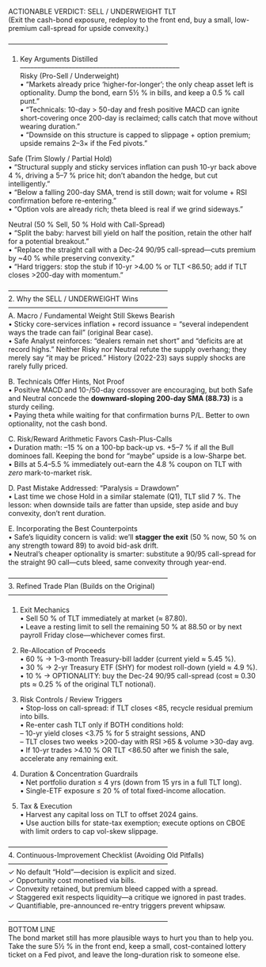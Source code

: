 ACTIONABLE VERDICT:  SELL / UNDERWEIGHT TLT  
(Exit the cash-bond exposure, redeploy to the front end, buy a small, low-premium call-spread for upside convexity.)

––––––––––––––––––––––––––––––––––––––––––––––  
1. Key Arguments Distilled  
––––––––––––––––––––––––––––––––––––––––––––––  
Risky (Pro-Sell / Underweight)  
• “Markets already price ‘higher-for-longer’; the only cheap asset left is optionality. Dump the bond, earn 5½ % in bills, and keep a 0.5 % call punt.”  
• “Technicals: 10-day > 50-day and fresh positive MACD can ignite short-covering once 200-day is reclaimed; calls catch that move without wearing duration.”  
• “Downside on this structure is capped to slippage + option premium; upside remains 2–3× if the Fed pivots.”

Safe (Trim Slowly / Partial Hold)  
• “Structural supply and sticky services inflation can push 10-yr back above 4 %, driving a 5–7 % price hit; don’t abandon the hedge, but cut intelligently.”  
• “Below a falling 200-day SMA, trend is still down; wait for volume + RSI confirmation before re-entering.”  
• “Option vols are already rich; theta bleed is real if we grind sideways.”

Neutral (50 % Sell, 50 % Hold with Call-Spread)  
• “Split the baby: harvest bill yield on half the position, retain the other half for a potential breakout.”  
• “Replace the straight call with a Dec-24 90/95 call-spread—cuts premium by ~40 % while preserving convexity.”  
• “Hard triggers: stop the stub if 10-yr >4.00 % or TLT <86.50; add if TLT closes >200-day with momentum.”

––––––––––––––––––––––––––––––––––––––––––––––  
2. Why the SELL / UNDERWEIGHT Wins  
––––––––––––––––––––––––––––––––––––––––––––––  
A. Macro / Fundamental Weight Still Skews Bearish  
   • Sticky core-services inflation + record issuance = “several independent ways the trade can fail” (original Bear case).  
   • Safe Analyst reinforces: “dealers remain net short” and “deficits are at record highs.” Neither Risky nor Neutral refute the supply overhang; they merely say “it may be priced.” History (2022-23) says supply shocks are rarely fully priced.

B. Technicals Offer Hints, Not Proof  
   • Positive MACD and 10-/50-day crossover are encouraging, but both Safe and Neutral concede the **downward-sloping 200-day SMA (88.73)** is a sturdy ceiling.  
   • Paying theta while waiting for that confirmation burns P/L. Better to own optionality, not the cash bond.

C. Risk/Reward Arithmetic Favors Cash-Plus-Calls  
   • Duration math: –15 % on a 100-bp back-up vs. +5–7 % if all the Bull dominoes fall. Keeping the bond for “maybe” upside is a low-Sharpe bet.  
   • Bills at 5.4–5.5 % immediately out-earn the 4.8 % coupon on TLT with *zero* mark-to-market risk.

D. Past Mistake Addressed: “Paralysis = Drawdown”  
   • Last time we chose Hold in a similar stalemate (Q1), TLT slid 7 %. The lesson: when downside tails are fatter than upside, step aside and buy convexity, don’t rent duration.

E. Incorporating the Best Counterpoints  
   • Safe’s liquidity concern is valid: we’ll **stagger the exit** (50 % now, 50 % on any strength toward 89) to avoid bid-ask drift.  
   • Neutral’s cheaper optionality is smarter: substitute a 90/95 call-spread for the straight 90 call—cuts bleed, same convexity through year-end.

––––––––––––––––––––––––––––––––––––––––––––––  
3. Refined Trade Plan (Builds on the Original)  
––––––––––––––––––––––––––––––––––––––––––––––  
1. Exit Mechanics  
   • Sell 50 % of TLT immediately at market (≈ 87.80).  
   • Leave a resting limit to sell the remaining 50 % at 88.50 or by next payroll Friday close—whichever comes first.

2. Re-Allocation of Proceeds  
   • 60 % → 1–3-month Treasury-bill ladder (current yield ≈ 5.45 %).  
   • 30 % → 2-yr Treasury ETF (SHY) for modest roll-down (yield ≈ 4.9 %).  
   • 10 % → OPTIONALITY: buy the Dec-24 $90/$95 call-spread (cost ≈ 0.30 pts ≈ 0.25 % of the original TLT notional).

3. Risk Controls / Review Triggers  
   • Stop-loss on call-spread: if TLT closes <85, recycle residual premium into bills.  
   • Re-enter cash TLT only if BOTH conditions hold:  
        – 10-yr yield closes <3.75 % for 5 straight sessions, AND  
        – TLT closes two weeks >200-day with RSI >65 & volume >30-day avg.  
   • If 10-yr trades >4.10 % OR TLT <86.50 after we finish the sale, accelerate any remaining exit.

4. Duration & Concentration Guardrails  
   • Net portfolio duration ≤ 4 yrs (down from 15 yrs in a full TLT long).  
   • Single-ETF exposure ≤ 20 % of total fixed-income allocation.

5. Tax & Execution  
   • Harvest any capital loss on TLT to offset 2024 gains.  
   • Use auction bills for state-tax exemption; execute options on CBOE with limit orders to cap vol-skew slippage.

––––––––––––––––––––––––––––––––––––––––––––––  
4. Continuous-Improvement Checklist (Avoiding Old Pitfalls)  
––––––––––––––––––––––––––––––––––––––––––––––  
✓ No default “Hold”—decision is explicit and sized.  
✓ Opportunity cost monetised via bills.  
✓ Convexity retained, but premium bleed capped with a spread.  
✓ Staggered exit respects liquidity—a critique we ignored in past trades.  
✓ Quantifiable, pre-announced re-entry triggers prevent whipsaw.

––––––––––––––––––––––––––––––––––––––––––––––  
BOTTOM LINE  
The bond market still has more plausible ways to hurt you than to help you. Take the sure 5½ % in the front end, keep a small, cost-contained lottery ticket on a Fed pivot, and leave the long-duration risk to someone else.